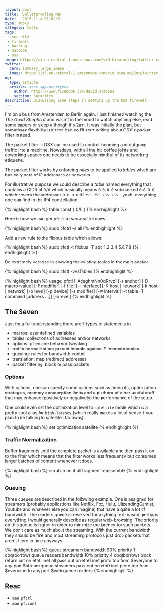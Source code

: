 ```yaml
---
layout: post
title:  Bulletproofing Mac
date:   2015-11-4 01:02:51
type: tools
category: tools
tags:
 - security
 - firewall
 - hacking
 - macbook
 - osx
image: https://s3.eu-central-1.amazonaws.com/vid.bina.me/img/twitter-cards/es6const_thumb.png
twitter:
  card: summary_large_image
  image: https://s3.eu-central-1.amazonaws.com/vid.bina.me/img/twitter-cards/es6const1.png
og:
  type: article
  article: #see ogp.me/#types
    author: https://www.facebook.com/david.asabina
    section: Securiity
description: Discussing some steps in setting up the OSX firewall.
---
```

I'm on a bus from Amsterdam to Berlin again. I just finished watching the
_The Good Shepherd_ and wasn't in the mood to watch anything else, read some
papers or sleep although it's 2am. It was initially the plan, but sometimes
flexibility isn't too bad so I'll start writing about OSX's packet filter
instead.

The packet filter in OSX can be used to control incoming and outgoing traffic
into a machine. Nowadays, with all the hip coffee joints and coworking
spaces one needs to be especially mindful of its networking etiquette.

The packet filter works by enforcing _rules_ to be applied to _tables_ which
are basically sets of IP addresses or networks.

For illustrative purpose we could describe a _table_ named everything that
contains a CIDR of `0/0` which basically means `0.0.0.0` submasked `0.0.0.0`,
which covers the addresses `0.0.0.0` till `255.255.255.255`... yeah, everything
one can find in the IP4 constellation.

{% highlight bash %}
table <everything> const { 0/0 }
{% endhighlight %}

Here is how we can get `pfctl` to _show all_ it knows:

{% highlight bash %}
sudo pfctrl -s all
{% endhighlight %}

Add a new rule to the flixbus table which allows:

{% highlight bash %}
sudo pfctl -t flixbus -T add 1.2.3.4 5.6.7.8
{% endhighlight %}

Be extremely verbose in showing the existing tables in the main anchor.

{% highlight bash %}
sudo pfctl -vvsTables
{% endhighlight %}


{% highlight bash %}
usage: pfctl [-AdeghmNnOqRrvz] [-a anchor] [-D macro=value] [-F modifier]
        [-f file] [-i interface] [-K host | network] [-k host | network]
        [-o level] [-p device] [-s modifier] [-w interval]
        [-t table -T command [address ...]] [-x level]
{% endhighlight %}

## The Seven
Just for a full understanding there are 7 types of statements in 

 - macros: user defined variables
 - tables: collections of addresses and/or networks
 - options: pf engine behavior tweaking
 - traffic normalization: protect innards against IP inconsistencies
 - queuing: rules for bandwidth control
 - translation: map (redirect) addresses
 - packet filtering: block or pass packets

### Options
With options, one can specify some options such as timeouts, optimization
strategies, memory consumption limits and a plethora of other useful stuff that
may enhance (positively or negatively) the performance of the setup.

One could even set the optimization level to `satellite` mode which is a
pretty cool alias for `high-latency` (which really makes a lot of sense if you
plan to be talking to satellites far away).

{% highlight bash %}
set optimization satellite
{% endhighlight %}


### Traffic Normalization
Buffer fragments until the complete packet is available and then pass it on to
the filter which means that the filter works less frequently but consumes
larger batches of content whenever it does.

{% highlight bash %}
scrub in on if all fragment reassemble
{% endhighlight %}

### Queuing
Three queues are described in the following example. One is assigned for
streamers (probably applications like Netflix, Fox, Hulu, UitzendingGemist,
Youtube and whatever else you can imagine) that have a quite a lot of
bandwidth. The readers queue is reserved for anything text-based, perhaps
everything I would generally describe as regular web-browsing. The priority on
this queue is higher in order to minimize the latency for such packets. We don't
care as much about the streaming. With the current bandwidth they should be
fine and most streaming protocols just drop packets that aren't there in time
anyways.

{% highlight bash %}
queue streamers bandwidth 90% priority 1 cbq(borrow)
queue readers bandwidth 10% priority 4 cbq(borrow)
block return out on eth0 inet all
pass out on eth0 inet proto tcp from $everyone to any port $stream queue streamers
pass out on eth0 inet proto tcp from $everyone to any port $web queue readers
{% endhighlight %}

## Read

 - `man pfctl`
 - `man pf.conf`
